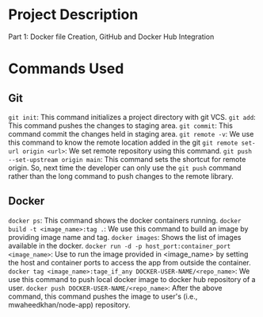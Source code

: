 # Project Description
Part 1: Docker file Creation, GitHub and Docker Hub Integration

# Commands Used

## Git
`git init`: This command initializes a project directory with git VCS.
`git add`: This command pushes the changes to staging area.
`git commit`: This command commit the changes held in staging area. 
`git remote -v`: We use this command to know the remote location added in the git
`git remote set-url origin <url>`: We set remote repository using this command.
`git push --set-upstream origin main`: This command sets the shortcut for remote origin. So, next time the developer can only use the `git push` command rather than the long command to push changes to the remote library. 

## Docker
`docker ps`: This command shows the docker containers running.
`docker build -t <image_name>:tag .`: We use this command to build an image by providing image name and tag. 
`docker images`: Shows the list of images available in the docker.
`docker run -d -p host_port:container_port <image_name>`: Use to run the image provided in <image_name> by setting the host and container ports to access the app from outside the container.
`docker tag <image_name>:tage_if_any DOCKER-USER-NAME/<repo_name>`: We use this command to push local docker image to docker hub repository of a user.
`docker push DOCKER-USER-NAME/<repo_name>`: After the above command, this command pushes the image to user's (i.e., mwaheedkhan/node-app) repository.